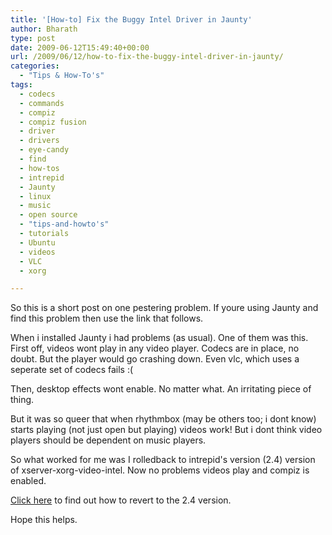 ```yaml
---
title: '[How-to] Fix the Buggy Intel Driver in Jaunty'
author: Bharath
type: post
date: 2009-06-12T15:49:40+00:00
url: /2009/06/12/how-to-fix-the-buggy-intel-driver-in-jaunty/
categories:
  - "Tips & How-To's"
tags:
  - codecs
  - commands
  - compiz
  - compiz fusion
  - driver
  - drivers
  - eye-candy
  - find
  - how-tos
  - intrepid
  - Jaunty
  - linux
  - music
  - open source
  - "tips-and-howto's"
  - tutorials
  - Ubuntu
  - videos
  - VLC
  - xorg

---
```

So this is a short post on one pestering problem. If youre using Jaunty and find this problem then use the link that follows.

When i installed Jaunty i had problems (as usual). One of them was this. First off, videos wont play in any video player. Codecs are in place, no doubt. But the player would go crashing down. Even vlc, which uses a seperate set of codecs fails :(

Then, desktop effects wont enable. No matter what. An irritating piece of  thing.

But it was so queer that when rhythmbox (may be others too; i dont know) starts playing (not just open but playing) videos work! But i dont think video players should be dependent on music players.

So what worked for me was I rolledback to intrepid's version (2.4) version of xserver-xorg-video-intel. Now no problems videos play and compiz is enabled.

[Click here][1] to find out how to revert to the 2.4 version.

Hope this helps.

 [1]: https://wiki.ubuntu.com/ReinhardTartler/X/RevertingIntelDriverTo2.4
